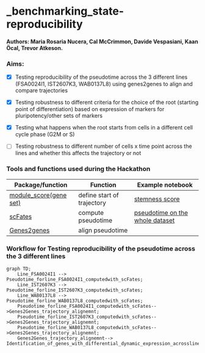 # _benchmarking_state-reproducibility

#### Authors: Maria Rosaria Nucera, Cal McCrimmon, Davide Vespasiani, Kaan Öcal, Trevor Atkeson.

### Aims:
- [x] Testing reproducibility of the pseudotime across the 3 different lines  (FSA0024I1, IST2607K3, WAB0137L8) using genes2genes to align and compare trajectories
- [x] Testing robustness to different criteria for the choice of the root (starting point of differentiation) based on expression of markers for pluripotency/other sets of markers
- [x] Testing what happens when the root starts from cells in a different cell cycle phase (G2M or S)
- [ ] Testing robustness to different number of cells x time point across the lines and whether this affects the trajectory or not


### Tools and functions used during the Hackathon
| Package/function | Function |   Example notebook |    
| ------------- | ------------- | ------------- |
|  [module_score(gene set)](https://scanpy.readthedocs.io/en/stable/generated/scanpy.tl.score_genes.html) | define start of trajectory | [stemness score](https://github.com/Oz-Single-Cell-2024-Hackathon/_benchmarking_state-reproducibility/blob/main/notebooks/root_choice.ipynb) |
|  [scFates](https://scfates.readthedocs.io/en/latest/) | compute pseudotime | [pseudotime on the whole dataset](https://github.com/Oz-Single-Cell-2024-Hackathon/_benchmarking_state-reproducibility/blob/main/notebooks/Hackathon_data_all.ipynb) |
|  [Genes2genes](https://github.com/Teichlab/Genes2Genes)| align pseudotime |  |

### Workflow for Testing reproducibility of the pseudotime across the 3 different lines
```mermaid
graph TD;
    Line_FSA0024I1 --> Pseudotime_forline_FSA0024I1_computedwith_scFates;
    Line_IST2607K3 --> Pseudotime_forline_IST2607K3_computedwith_scFates;
    Line_WAB0137L8 --> Pseudotime_forline_WAB0137L8_computedwith_scFates;
    Pseudotime_forline_FSA0024I1_computedwith_scFates-->Genes2Genes_trajectory_alignemnt;
    Pseudotime_forline_IST2607K3_computedwith_scFates-->Genes2Genes_trajectory_alignemnt;
    Pseudotime_forline_WAB0137L8_computedwith_scFates-->Genes2Genes_trajectory_alignemnt;
    Genes2Genes_trajectory_alignemnt--> Identification_of_genes_with_differential_dynamic_expression_acrosslines;
```
